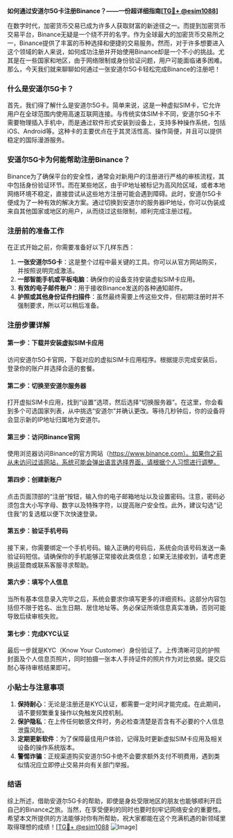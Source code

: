 **如何通过安道尔5G卡注册Binance？——一份超详细指南[[TG💪+ @esim1088](https://t.me/s/esim1088)]**

在数字时代，加密货币交易已成为许多人获取财富的新途径之一。而提到加密货币交易平台，Binance无疑是一个绕不开的名字。作为全球最大的加密货币交易所之一，Binance提供了丰富的币种选择和便捷的交易服务。然而，对于许多想要进入这个领域的新人来说，如何成功注册并开始使用Binance却是一个不小的挑战。尤其是在一些国家和地区，由于网络限制或身份验证问题，用户可能面临诸多困难。那么，今天我们就来聊聊如何通过一张安道尔5G卡轻松完成Binance的注册吧！

### 什么是安道尔5G卡？

首先，我们得了解什么是安道尔5G卡。简单来说，这是一种虚拟SIM卡，它允许用户在全球范围内使用高速互联网连接。与传统实体SIM卡不同，安道尔5G卡不需要物理插入手机中，而是通过软件形式安装到设备上，支持多种操作系统，包括iOS、Android等。这种卡的主要优点在于其灵活性高、操作简便，并且可以提供稳定的国际漫游服务。

### 安道尔5G卡为何能帮助注册Binance？

Binance为了确保平台的安全性，通常会对新用户的注册进行严格的审核流程，其中包括身份验证环节。而在某些地区，由于IP地址被标记为高风险区域，或者本地网络环境不稳定，直接尝试从这些地方注册可能会遇到障碍。此时，安道尔5G卡便成为了一种有效的解决方案。通过切换到安道尔的服务器IP地址，你可以伪装成来自其他国家或地区的用户，从而绕过这些限制，顺利完成注册过程。

### 注册前的准备工作

在正式开始之前，你需要准备好以下几样东西：
1. **一张安道尔5G卡**：这是整个过程中最关键的工具。你可以从官方网站购买，并按照说明完成激活。
2. **一部智能手机或平板电脑**：确保你的设备支持安装虚拟SIM卡应用。
3. **有效的电子邮件账户**：用于接收Binance发送的各种通知邮件。
4. **护照或其他身份证件扫描件**：虽然最终需要上传这些文件，但初期注册时并不强制要求，所以可以稍后准备。

### 注册步骤详解

#### 第一步：下载并安装虚拟SIM卡应用
访问安道尔5G卡官网，下载对应的虚拟SIM卡应用程序。根据提示完成安装后，登录你的账户并选择合适的套餐。

#### 第二步：切换至安道尔服务器
打开虚拟SIM卡应用，找到“设置”选项，然后选择“切换服务器”。在这里，你会看到多个可选国家列表，从中挑选“安道尔”并确认更改。等待几秒钟后，你的设备将会显示新的IP地址归属地为安道尔。

#### 第三步：访问Binance官网
使用浏览器访问Binance的官方网站（https://www.binance.com）。如果你之前从未访问过该网站，系统可能会弹出语言选择界面，请根据个人习惯进行调整。

#### 第四步：创建新账户
点击页面顶部的“注册”按钮，输入你的电子邮箱地址以及设置密码。注意，密码必须包含大小写字母、数字以及特殊字符，以提高账户安全性。此外，建议勾选“记住我”的复选框以便下次快速登录。

#### 第五步：验证手机号码
接下来，你需要绑定一个手机号码。输入正确的号码后，系统会向该号码发送一条验证码短信。请确保你的手机能够正常接收此类信息；如果无法接收到，请考虑更换运营商或联系客服寻求帮助。

#### 第六步：填写个人信息
当所有基本信息录入完毕之后，系统会要求你填写更多的详细资料。这部分内容包括但不限于姓名、出生日期、居住地址等。务必保证所填信息真实准确，否则可能导致后续审核失败。

#### 第七步：完成KYC认证
最后一步就是KYC（Know Your Customer）身份验证了。上传清晰可见的护照封面及个人信息页照片，同时拍摄一张本人手持证件的照片作为对比依据。提交后耐心等待审核结果即可。

### 小贴士与注意事项

1. **保持耐心**：无论是注册还是KYC认证，都需要一定时间才能完成。在此期间，请不要频繁重复操作以免触发风控机制。
2. **保护隐私**：在上传任何敏感文件时，务必检查清楚是否含有不必要的个人信息泄露风险。
3. **定期更新软件**：为了保障最佳用户体验，记得及时更新虚拟SIM卡应用及相关设备的操作系统版本。
4. **警惕诈骗**：正规渠道购买安道尔5G卡绝不会要求额外支付不明费用，遇到类似情况应立即停止交易并向有关部门举报。

### 结语

综上所述，借助安道尔5G卡的帮助，即使是身处受限地区的朋友也能够顺利开启自己的Binance之旅。当然，在享受便利的同时也要时刻牢记网络安全的重要性。希望本文所提供的方法能够对你有所帮助，祝大家都能在这个充满机遇的新领域里取得理想的成绩！[[TG💪+ @esim1088](https://t.me/s/esim1088) ![Image](https://i.postimg.cc/4NQfJmqS/Snipaste-2025-05-13-00-14-12.png)]